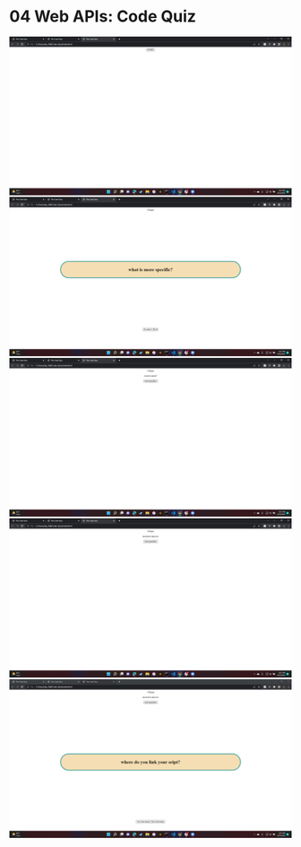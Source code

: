 # 04 Web APIs: Code Quiz

<img src="./assets/img/2022-06-14.png" alt="start button">
<img src="./assets/img/2022-06-14 (1).png" alt="">
<img src="./assets/img/2022-06-14 (2).png" alt="">
<img src="./assets/img/2022-06-14 (3).png" alt="">
<img src="./assets/img/2022-06-14 (4).png" alt="">
